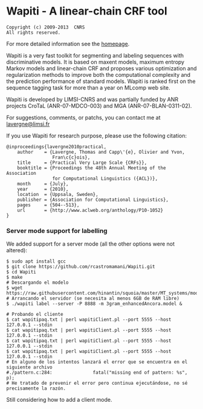 # Wapiti - A linear-chain CRF tool

    Copyright (c) 2009-2013  CNRS
    All rights reserved.

For more detailed information see the [homepage](http://wapiti.limsi.fr).

Wapiti is a very fast toolkit for segmenting and labeling sequences with
discriminative models. It is based on maxent models, maximum entropy Markov
models and linear-chain CRF and proposes various optimization and regularization
methods to improve both the computational complexity and the prediction
performance of standard models. Wapiti is ranked first on the sequence tagging
task for more than a year on MLcomp web site.

Wapiti is developed by LIMSI-CNRS and was partially funded by ANR projects
CroTaL (ANR-07-MDCO-003) and MGA (ANR-07-BLAN-0311-02).

For suggestions, comments, or patchs, you can contact me at lavergne@limsi.fr

If you use Wapiti for research purpose, please use the following citation:

    @inproceedings{lavergne2010practical,
        author    = {Lavergne, Thomas and Capp\'{e}, Olivier and Yvon,
                     Fran\c{c}ois},
        title     = {Practical Very Large Scale {CRFs}},
        booktitle = {Proceedings the 48th Annual Meeting of the Association
                     for Computational Linguistics ({ACL})},
        month     = {July},
        year      = {2010},
        location  = {Uppsala, Sweden},
        publisher = {Association for Computational Linguistics},
        pages     = {504--513},
        url       = {http://www.aclweb.org/anthology/P10-1052}
    }

### Server mode support for labelling

We added support for a server mode (all the other options were not altered):

```
$ sudo apt install gcc
$ git clone https://github.com/rcastromamani/Wapiti.git
$ cd Wapiti
$ make
# Descargando el modelo
$ wget https://raw.githubusercontent.com/hinantin/squoia/master/MT_systems/models/3gram_enhancedAncora.model
# Arrancando el servidor (se necesita al menos 6GB de RAM libre)
$ ./wapiti label --server -P 8888 -m 3gram_enhancedAncora.model &

# Probando el cliente
$ cat wapitipaq.txt | perl wapitiClient.pl --port 5555 --host 127.0.0.1 --stdin
$ cat wapitipaq.txt | perl wapitiClient.pl --port 5555 --host 127.0.0.1 --stdin
$ cat wapitipaq.txt | perl wapitiClient.pl --port 5555 --host 127.0.0.1 --stdin
$ cat wapitipaq.txt | perl wapitiClient.pl --port 5555 --host 127.0.0.1 --stdin
# En alguno de los intentos lanzará el error que se encuentra en el siguiente archivo
#./pattern.c:284:				fatal("missing end of pattern: %s", p);
# He tratado de prevenir el error pero continua ejecutándose, no sé precisamente la razón.
```

Still considering how to add a client mode.

